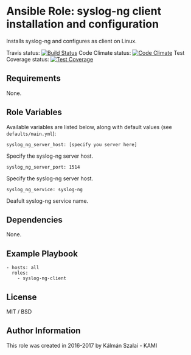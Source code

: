 # Ansible Role: syslog-ng client installation and configuration

Installs syslog-ng and configures as client on Linux.

Travis status:   [![Build Status](https://travis-ci.org/KAMI911/ansible-role-syslog-ng-client.svg?branch=master)](https://travis-ci.org/KAMI911/ansible-role-syslog-ng-client)
Code Climate status: [![Code Climate](https://codeclimate.com/github/KAMI911/ansible-role-syslog-ng-client/badges/gpa.svg)](https://codeclimate.com/github/KAMI911/ansible-role-syslog-ng-client)
Test Coverage status: [![Test Coverage](https://codeclimate.com/github/KAMI911/ansible-role-syslog-ng-client/badges/coverage.svg)](https://codeclimate.com/github/KAMI911/ansible-role-syslog-ng-client/coverage)

## Requirements

None.

## Role Variables

Available variables are listed below, along with default values (see `defaults/main.yml`):

    syslog_ng_server_host: [specify you server here]

Specify the syslog-ng server host.

    syslog_ng_server_port: 1514

Specify the syslog-ng server host.

    syslog_ng_service: syslog-ng

Deafult syslog-ng service name.

## Dependencies

None.

## Example Playbook

    - hosts: all
      roles:
        - syslog-ng-client

## License

MIT / BSD

## Author Information

This role was created in 2016-2017 by Kálmán Szalai - KAMI
